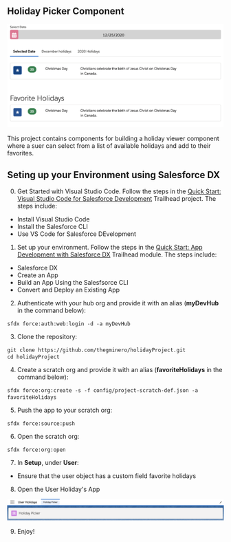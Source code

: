 ## Holiday Picker Component

![Holiday Picker](/images/holidayFavorites.png)

This project contains components for building a holiday viewer component where a suer can select
from a list of available holidays and add to their favorites.

## Seting up your Environment using Salesforce DX

0. Get Started with Visual Studio Code. Follow the steps in the [Quick Start: Visual Studio Code for Salesforce Development](https://trailhead.salesforce.com/content/learn/projects/quickstart-vscode-salesforce) Trailhead project. The steps include:

-  Install Visual Studio Code
-  Install the Salesforce CLI
-  Use VS Code for Salesforce DEvelopment  

1. Set up your environment. Follow the steps in the [Quick Start: App Development with Salesforce DX](https://trailhead.salesforce.com/en/content/learn/modules/sfdx_app_dev) Trailhead module. The steps include:

-   Salesforce DX
-   Create an App
-   Build an App Using the Salesfsorce CLI
-   Convert and Deploy an Existing App

2. Authenticate with your hub org and provide it with an alias (**myDevHub** in the command below):

```
sfdx force:auth:web:login -d -a myDevHub
```

3. Clone the repository:

```
git clone https://github.com/thegminero/holidayProject.git
cd holidayProject
```

4. Create a scratch org and provide it with an alias (**favoriteHolidays** in the command below):

```
sfdx force:org:create -s -f config/project-scratch-def.json -a favoriteHolidays
```

5. Push the app to your scratch org:

```
sfdx force:source:push
```

6. Open the scratch org:

```
sfdx force:org:open
```

7. In **Setup**, under **User**:

 - Ensure that the user object has a custom field favorite holidays


8. Open the User Holiday's App

![Holiday Picker](/images/holidayApp.png)


9. Enjoy!